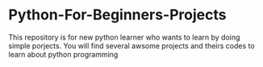 # Python-For-Beginners-Projects
This repository is for new python learner who wants to learn by doing simple porjects. You will find several awsome projects and theirs codes to learn about python programming
